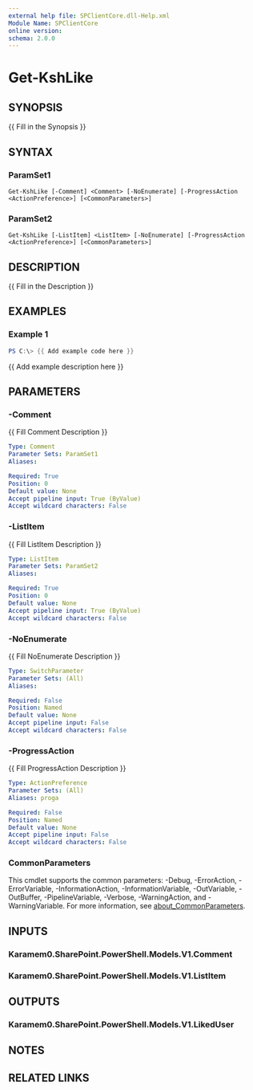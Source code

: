 ```yaml
---
external help file: SPClientCore.dll-Help.xml
Module Name: SPClientCore
online version:
schema: 2.0.0
---
```


# Get-KshLike

## SYNOPSIS
{{ Fill in the Synopsis }}

## SYNTAX

### ParamSet1
```
Get-KshLike [-Comment] <Comment> [-NoEnumerate] [-ProgressAction <ActionPreference>] [<CommonParameters>]
```

### ParamSet2
```
Get-KshLike [-ListItem] <ListItem> [-NoEnumerate] [-ProgressAction <ActionPreference>] [<CommonParameters>]
```

## DESCRIPTION
{{ Fill in the Description }}

## EXAMPLES

### Example 1
```powershell
PS C:\> {{ Add example code here }}
```

{{ Add example description here }}

## PARAMETERS

### -Comment
{{ Fill Comment Description }}

```yaml
Type: Comment
Parameter Sets: ParamSet1
Aliases:

Required: True
Position: 0
Default value: None
Accept pipeline input: True (ByValue)
Accept wildcard characters: False
```

### -ListItem
{{ Fill ListItem Description }}

```yaml
Type: ListItem
Parameter Sets: ParamSet2
Aliases:

Required: True
Position: 0
Default value: None
Accept pipeline input: True (ByValue)
Accept wildcard characters: False
```

### -NoEnumerate
{{ Fill NoEnumerate Description }}

```yaml
Type: SwitchParameter
Parameter Sets: (All)
Aliases:

Required: False
Position: Named
Default value: None
Accept pipeline input: False
Accept wildcard characters: False
```

### -ProgressAction
{{ Fill ProgressAction Description }}

```yaml
Type: ActionPreference
Parameter Sets: (All)
Aliases: proga

Required: False
Position: Named
Default value: None
Accept pipeline input: False
Accept wildcard characters: False
```

### CommonParameters
This cmdlet supports the common parameters: -Debug, -ErrorAction, -ErrorVariable, -InformationAction, -InformationVariable, -OutVariable, -OutBuffer, -PipelineVariable, -Verbose, -WarningAction, and -WarningVariable. For more information, see [about_CommonParameters](http://go.microsoft.com/fwlink/?LinkID=113216).

## INPUTS

### Karamem0.SharePoint.PowerShell.Models.V1.Comment
### Karamem0.SharePoint.PowerShell.Models.V1.ListItem
## OUTPUTS

### Karamem0.SharePoint.PowerShell.Models.V1.LikedUser
## NOTES

## RELATED LINKS

